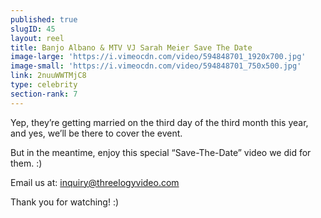 ```yaml
---
published: true
slugID: 45
layout: reel
title: Banjo Albano & MTV VJ Sarah Meier Save The Date
image-large: 'https://i.vimeocdn.com/video/594848701_1920x700.jpg'
image-small: 'https://i.vimeocdn.com/video/594848701_750x500.jpg'
link: 2nuuWWTMjC8
type: celebrity
section-rank: 7
---
```

Yep, they’re getting married on the third day of the third month this year, and yes, we’ll be there to cover the event. 

But in the meantime, enjoy this special “Save-The-Date” video we did for them. :)

Email us at: inquiry@threelogyvideo.com

Thank you for watching! :)

